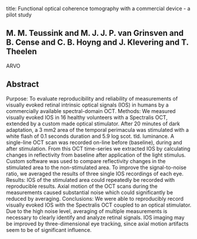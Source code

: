 title: Functional optical coherence tomography with a commercial device - a pilot study

## M. M. Teussink and M. J. J. P. van Grinsven and B. Cense and C. B. Hoyng and J. Klevering and T. Theelen
ARVO


## Abstract
Purpose: To evaluate reproducibility and reliability of measurements of visually evoked retinal intrinsic optical signals (IOS) in humans by a commercially available spectral-domain OCT. Methods: We measured visually evoked IOS in 16 healthy volunteers with a Spectralis OCT, extended by a custom made optical stimulator. After 20 minutes of dark adaptation, a 3 mm2 area of the temporal perimacula was stimulated with a white flash of 0.1 seconds duration and 5.9 log scot. tld. luminance. A single-line OCT scan was recorded on-line before (baseline), during and after stimulation. From this OCT time-series we extracted IOS by calculating changes in reflectivity from baseline after application of the light stimulus. Custom software was used to compare reflectivity changes in the stimulated area to the non-stimulated area. To improve the signal-to-noise ratio, we averaged the results of three single IOS recordings of each eye. Results: IOS of the stimulated area could repeatedly be recorded with reproducible results. Axial motion of the OCT scans during the measurements caused substantial noise which could significantly be reduced by averaging. Conclusions: We were able to reproducibly record visually evoked IOS with the Spectralis OCT coupled to an optical stimulator. Due to the high noise level, averaging of multiple measurements is necessary to clearly identify and analyze retinal signals. IOS imaging may be improved by three-dimensional eye tracking, since axial motion artifacts seem to be of significant influence.


